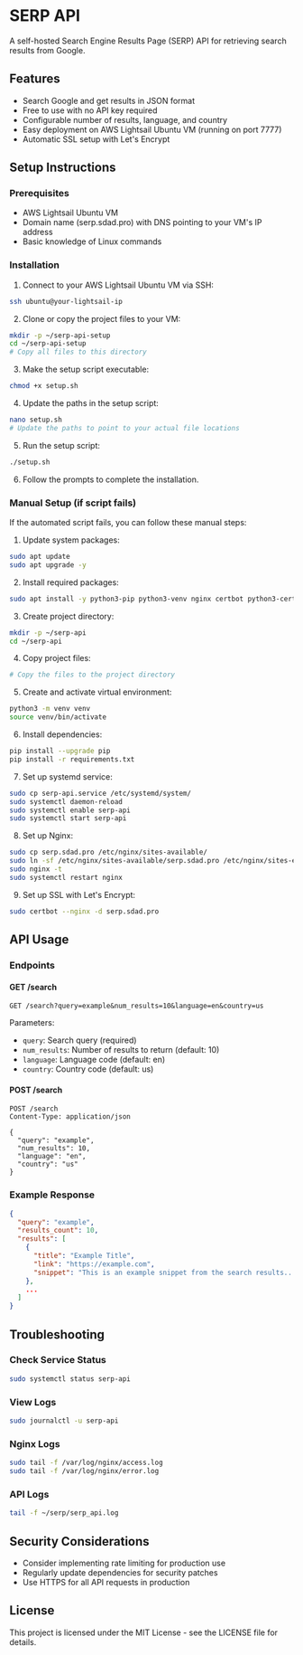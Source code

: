 # SERP API

A self-hosted Search Engine Results Page (SERP) API for retrieving search results from Google.

## Features

- Search Google and get results in JSON format
- Free to use with no API key required
- Configurable number of results, language, and country
- Easy deployment on AWS Lightsail Ubuntu VM (running on port 7777)
- Automatic SSL setup with Let's Encrypt

## Setup Instructions

### Prerequisites

- AWS Lightsail Ubuntu VM
- Domain name (serp.sdad.pro) with DNS pointing to your VM's IP address
- Basic knowledge of Linux commands

### Installation

1. Connect to your AWS Lightsail Ubuntu VM via SSH:

```bash
ssh ubuntu@your-lightsail-ip
```

2. Clone or copy the project files to your VM:

```bash
mkdir -p ~/serp-api-setup
cd ~/serp-api-setup
# Copy all files to this directory
```

3. Make the setup script executable:

```bash
chmod +x setup.sh
```

4. Update the paths in the setup script:

```bash
nano setup.sh
# Update the paths to point to your actual file locations
```

5. Run the setup script:

```bash
./setup.sh
```

6. Follow the prompts to complete the installation.

### Manual Setup (if script fails)

If the automated script fails, you can follow these manual steps:

1. Update system packages:

```bash
sudo apt update
sudo apt upgrade -y
```

2. Install required packages:

```bash
sudo apt install -y python3-pip python3-venv nginx certbot python3-certbot-nginx
```

3. Create project directory:

```bash
mkdir -p ~/serp-api
cd ~/serp-api
```

4. Copy project files:

```bash
# Copy the files to the project directory
```

5. Create and activate virtual environment:

```bash
python3 -m venv venv
source venv/bin/activate
```

6. Install dependencies:

```bash
pip install --upgrade pip
pip install -r requirements.txt
```

7. Set up systemd service:

```bash
sudo cp serp-api.service /etc/systemd/system/
sudo systemctl daemon-reload
sudo systemctl enable serp-api
sudo systemctl start serp-api
```

8. Set up Nginx:

```bash
sudo cp serp.sdad.pro /etc/nginx/sites-available/
sudo ln -sf /etc/nginx/sites-available/serp.sdad.pro /etc/nginx/sites-enabled/
sudo nginx -t
sudo systemctl restart nginx
```

9. Set up SSL with Let's Encrypt:

```bash
sudo certbot --nginx -d serp.sdad.pro
```

## API Usage

### Endpoints

#### GET /search

```
GET /search?query=example&num_results=10&language=en&country=us
```

Parameters:
- `query`: Search query (required)
- `num_results`: Number of results to return (default: 10)
- `language`: Language code (default: en)
- `country`: Country code (default: us)

#### POST /search

```
POST /search
Content-Type: application/json

{
  "query": "example",
  "num_results": 10,
  "language": "en",
  "country": "us"
}
```

### Example Response

```json
{
  "query": "example",
  "results_count": 10,
  "results": [
    {
      "title": "Example Title",
      "link": "https://example.com",
      "snippet": "This is an example snippet from the search results..."
    },
    ...
  ]
}
```

## Troubleshooting

### Check Service Status

```bash
sudo systemctl status serp-api
```

### View Logs

```bash
sudo journalctl -u serp-api
```

### Nginx Logs

```bash
sudo tail -f /var/log/nginx/access.log
sudo tail -f /var/log/nginx/error.log
```

### API Logs

```bash
tail -f ~/serp/serp_api.log
```

## Security Considerations

- Consider implementing rate limiting for production use
- Regularly update dependencies for security patches
- Use HTTPS for all API requests in production

## License

This project is licensed under the MIT License - see the LICENSE file for details.